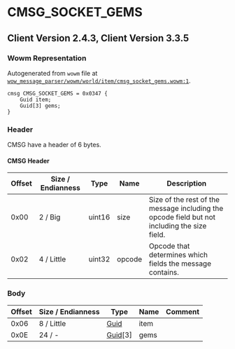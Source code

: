 # CMSG_SOCKET_GEMS

## Client Version 2.4.3, Client Version 3.3.5

### Wowm Representation

Autogenerated from `wowm` file at [`wow_message_parser/wowm/world/item/cmsg_socket_gems.wowm:1`](https://github.com/gtker/wow_messages/tree/main/wow_message_parser/wowm/world/item/cmsg_socket_gems.wowm#L1).
```rust,ignore
cmsg CMSG_SOCKET_GEMS = 0x0347 {
    Guid item;
    Guid[3] gems;
}
```
### Header

CMSG have a header of 6 bytes.

#### CMSG Header

| Offset | Size / Endianness | Type   | Name   | Description |
| ------ | ----------------- | ------ | ------ | ----------- |
| 0x00   | 2 / Big           | uint16 | size   | Size of the rest of the message including the opcode field but not including the size field.|
| 0x02   | 4 / Little        | uint32 | opcode | Opcode that determines which fields the message contains.|

### Body

| Offset | Size / Endianness | Type | Name | Comment |
| ------ | ----------------- | ---- | ---- | ------- |
| 0x06 | 8 / Little | [Guid](../types/packed-guid.md) | item |  |
| 0x0E | 24 / - | [Guid](../types/packed-guid.md)[3] | gems |  |

